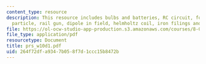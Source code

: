 ```yaml
---
content_type: resource
description: This resource includes bulbs and batteries, RC circuit, force on charged
  particle, rail gun, dipole in field, helmholtz coil, iron filings and bent wire.
file: https://ol-ocw-studio-app-production.s3.amazonaws.com/courses/8-02t-electricity-and-magnetism-spring-2005/264f72dfa9347b058f7d1ccc15b8472b_prs_w10d1.pdf
file_type: application/pdf
resourcetype: Document
title: prs_w10d1.pdf
uid: 264f72df-a934-7b05-8f7d-1ccc15b8472b
---
```

